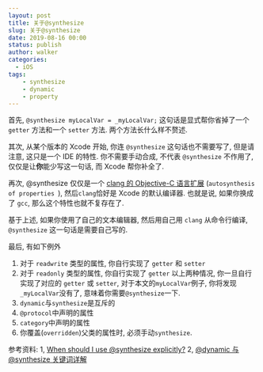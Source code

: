 ```yaml
---
layout: post
title: 关于@synthesize
slug: 关于@synthesize
date: 2019-08-16 00:00
status: publish
author: walker
categories: 
  - iOS
tags:
	- synthesize
	- dynamic
	- property
---
```


首先, `@synthesize myLocalVar = _myLocalVar;` 这句话是显式帮你省掉了一个 `getter` 方法和一个 `setter` 方法. 两个方法长什么样不赘述.

其次, 从某个版本的 Xcode 开始, 你连 `@synthesize` 这句话也不需要写了, 但是请注意, 这只是一个 IDE 的特性. 你不需要手动合成, 不代表 `@synthesize` 不作用了, 仅仅是让**你**能少写这一句话, 而 Xcode 帮你补全了.

再次, @synthesize 仅仅是一个 [clang 的 Objective-C 语言扩展](http://clang.llvm.org/docs/LanguageExtensions.html#objective-c-autosynthesis-of-properties) (`autosynthesis of properties `), 然后`clang`恰好是 Xcode 的默认编译器. 也就是说, 如果你换成了 `gcc`, 那么这个特性也就不复存在了. 

基于上述, 如果你使用了自己的文本编辑器, 然后用自己用 `clang` 从命令行编译, `@synthesize` 这一句话是需要自己写的.

最后, 有如下例外

1. 对于 `readwrite` 类型的属性, 你自行实现了 `getter` 和 `setter`
2. 对于 `readonly`  类型的属性, 你自行实现了 `getter`
	以上两种情况, 你一旦自行实现了对应的 `getter` 或 `setter`, 对于本文的`myLocalVar`例子, 你将发现 `_myLocalVar`没有了, 意味着你需要`@synthesize`一下.
3. `dynamic`与`synthesize`是互斥的
4. `@protocol`中声明的属性
5. `category`中声明的属性
6. 你覆盖(`overridden`)父类的属性时, 必须手动`synthesize`.

参考资料:
1, [When should I use @synthesize explicitly?](https://stackoverflow.com/questions/19784454/when-should-i-use-synthesize-explicitly?answertab=votes)
2, [@dynamic 与 @synthesize 关键词详解](http://suree.org/2015/09/01/Dynamic-Synthesize/)
